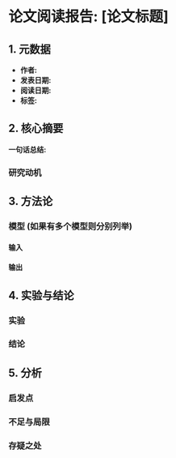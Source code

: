 # 论文阅读报告: [论文标题]

## **1. 元数据**
- **作者:**
- **发表日期:**
- **阅读日期:**
- **标签:**

## **2. 核心摘要**
**一句话总结:**
### 研究动机

## **3. 方法论**
### 模型 (如果有多个模型则分别列举)
#### 输入
<!-- 请以表格形式，完整列出所有输入参数，不要使用“等”字或省略。实际使用时请删去此注释。 -->
#### 输出
<!-- 请以表格形式，完整列出所有输出参数，不要使用“等”字或省略。实际使用时请删去此注释。 -->

## **4. 实验与结论**
### 实验
### 结论

## **5. 分析**
### 启发点

### 不足与局限

### 存疑之处